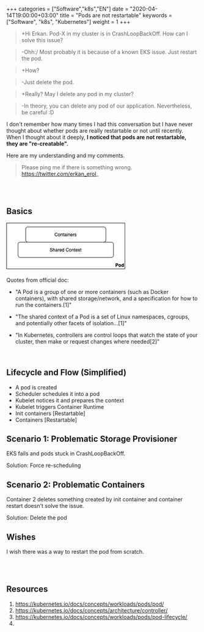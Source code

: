 +++
categories = ["Software","k8s","EN"]
date = "2020-04-14T19:00:00+03:00"
title = "Pods are not restartable"
keywords = ["Software", "k8s", "Kubernetes"]
weight = 1
+++

>+Hi Erkan. Pod-X in my cluster is in CrashLoopBackOff. How can I solve this issue?

>-Ohh:/ Most probably it is because of a known EKS issue. Just restart the pod. 

>+How?

>-Just delete the pod.

>+Really? May I delete any pod in my cluster? 

>-In theory, you can delete any pod of our application. Nevertheless, be careful :D 


I don't remember how many times I had this conversation but I have never thought about whether pods are really restartable or not until recently. When I thought about it deeply, **I noticed that pods are not restartable, they are "re-creatable".**

Here are my understanding and my comments.

> Please ping me if there is something wrong. https://twitter.com/erkan_erol_

<!--more-->
<br><br>

## Basics

<img src="/img/pods_simplified.png"  title="pods-simplified"/>

Quotes from official doc:

- "A Pod is a group of one or more containers (such as Docker containers), with shared storage/network, and a specification for how to run the containers.[1]"

- "The shared context of a Pod is a set of Linux namespaces, cgroups, and potentially other facets of isolation...[1]"

- "In Kubernetes, controllers are control loops that watch the state of your cluster, then make or request changes where needed[2]"


<br>


## Lifecycle and Flow (Simplified)

- A pod is created
- Scheduler schedules it into a pod
- Kubelet notices it and prepares the context
- Kubelet triggers Container Runtime
- Init containers [Restartable]
- Containers [Restartable]

## Scenario 1: Problematic Storage Provisioner

EKS fails and pods stuck in CrashLoopBackOff.

Solution: Force re-scheduling

## Scenario 2: Problematic Containers

Container 2 deletes something created by init container and container restart doesn't solve the issue.

Solution: Delete the pod

## Wishes

I wish there was a way to restart the pod from scratch.

<br><br>

## Resources

1. https://kubernetes.io/docs/concepts/workloads/pods/pod/
2. https://kubernetes.io/docs/concepts/architecture/controller/
3. https://kubernetes.io/docs/concepts/workloads/pods/pod-lifecycle/
4.  